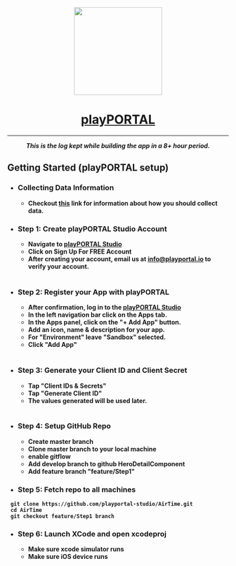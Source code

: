 <div align="center">
<img src="https://gyazo.com/26a1dc0b6fa056fad0e1831b8640d2dc.png = 50x50" width="200">


# <b> [playPORTAL](https://www.playportal.io) 
<hr/>
<i>This is the log kept while building the app in a 8+ hour period.</i>
</div>

## Getting Started (playPORTAL setup)

* ### Collecting Data Information

    * Checkout [this](https://www.st.com/resource/en/datasheet/lis2dh.pdf) link for information about how you should collect data.

* ### <b>Step 1:</b> Create playPORTAL Studio Account

	* Navigate to [playPORTAL Studio](https://studio.playportal.io)
	* Click on <b>Sign Up For FREE Account</b>
	* After creating your account, email us at [info@playportal.io](mailto:info@playportal.io?subject=Developer%20Sandbox%20Access%20Request) to verify your account.
  </br>

* ### <b>Step 2:</b> Register your App with playPORTAL

	* After confirmation, log in to the [playPORTAL Studio](https://studio.playportal.io)
	* In the left navigation bar click on the <b>Apps</b> tab.
	* In the <b>Apps</b> panel, click on the "+ Add App" button.
	* Add an icon, <b>name</b> & description for your app.
	* For "Environment" leave "Sandbox" selected.
	* Click "Add App"
  </br>

* ### <b>Step 3:</b> Generate your Client ID and Client Secret

	* Tap "Client IDs & Secrets"
	* Tap "Generate Client ID"
	* The values generated will be used later.
  </br>





* ### <b>Step 4:</b> Setup GitHub Repo
    * Create master branch
    * Clone master branch to your local machine
    * enable gitflow
    * Add develop branch to github HeroDetailComponent
    * Add feature branch "feature/Step1"

* ### <b>Step 5:</b> Fetch repo to all machines
```
 git clone https://github.com/playportal-studio/AirTime.git
 cd AirTime
 git checkout feature/Step1 branch
```
* ### <b>Step 6:</b> Launch XCode and open xcodeproj
    * Make sure xcode simulator runs
    * Make sure iOS device runs






